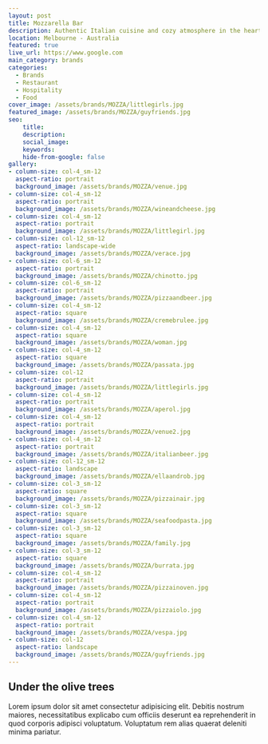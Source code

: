```yaml
---
layout: post
title: Mozzarella Bar
description: Authentic Italian cuisine and cozy atmosphere in the heart of Seddon 
location: Melbourne - Australia
featured: true
live_url: https://www.google.com
main_category: brands
categories:
  - Brands
  - Restaurant
  - Hospitality
  - Food
cover_image: /assets/brands/MOZZA/littlegirls.jpg
featured_image: /assets/brands/MOZZA/guyfriends.jpg
seo:
    title:
    description:
    social_image:
    keywords:
    hide-from-google: false 
gallery:
- column-size: col-4_sm-12
  aspect-ratio: portrait
  background_image: /assets/brands/MOZZA/venue.jpg
- column-size: col-4_sm-12
  aspect-ratio: portrait
  background_image: /assets/brands/MOZZA/wineandcheese.jpg
- column-size: col-4_sm-12
  aspect-ratio: portrait
  background_image: /assets/brands/MOZZA/littlegirl.jpg
- column-size: col-12_sm-12
  aspect-ratio: landscape-wide
  background_image: /assets/brands/MOZZA/verace.jpg
- column-size: col-6_sm-12
  aspect-ratio: portrait
  background_image: /assets/brands/MOZZA/chinotto.jpg
- column-size: col-6_sm-12
  aspect-ratio: portrait
  background_image: /assets/brands/MOZZA/pizzaandbeer.jpg
- column-size: col-4_sm-12
  aspect-ratio: square
  background_image: /assets/brands/MOZZA/cremebrulee.jpg
- column-size: col-4_sm-12
  aspect-ratio: square
  background_image: /assets/brands/MOZZA/woman.jpg
- column-size: col-4_sm-12
  aspect-ratio: square
  background_image: /assets/brands/MOZZA/passata.jpg
- column-size: col-12
  aspect-ratio: portrait
  background_image: /assets/brands/MOZZA/littlegirls.jpg
- column-size: col-4_sm-12
  aspect-ratio: portrait
  background_image: /assets/brands/MOZZA/aperol.jpg
- column-size: col-4_sm-12
  aspect-ratio: portrait
  background_image: /assets/brands/MOZZA/venue2.jpg
- column-size: col-4_sm-12
  aspect-ratio: portrait
  background_image: /assets/brands/MOZZA/italianbeer.jpg
- column-size: col-12_sm-12
  aspect-ratio: landscape
  background_image: /assets/brands/MOZZA/ellaandrob.jpg
- column-size: col-3_sm-12
  aspect-ratio: square
  background_image: /assets/brands/MOZZA/pizzainair.jpg
- column-size: col-3_sm-12
  aspect-ratio: square
  background_image: /assets/brands/MOZZA/seafoodpasta.jpg
- column-size: col-3_sm-12
  aspect-ratio: square
  background_image: /assets/brands/MOZZA/family.jpg
- column-size: col-3_sm-12
  aspect-ratio: square
  background_image: /assets/brands/MOZZA/burrata.jpg
- column-size: col-4_sm-12
  aspect-ratio: portrait
  background_image: /assets/brands/MOZZA/pizzainoven.jpg
- column-size: col-4_sm-12
  aspect-ratio: portrait
  background_image: /assets/brands/MOZZA/pizzaiolo.jpg
- column-size: col-4_sm-12
  aspect-ratio: portrait
  background_image: /assets/brands/MOZZA/vespa.jpg
- column-size: col-12
  aspect-ratio: landscape
  background_image: /assets/brands/MOZZA/guyfriends.jpg
---
```


## Under the olive trees

Lorem ipsum dolor sit amet consectetur adipisicing elit. Debitis nostrum maiores, necessitatibus explicabo cum officiis deserunt ea reprehenderit in quod corporis adipisci voluptatum. Voluptatum rem alias quaerat deleniti minima pariatur.


